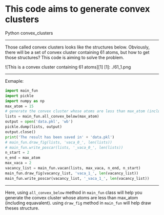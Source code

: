 # This code aims to generate convex clusters 

 Python convex_clusters

---

Those called convex clusters looks like the structures below. Obviously, there will be a set of convex cluster containing 61 atoms, but how to get those structures? This code is aiming to solve the problem.

![This is a convex cluster containing 61 atoms][1]
  [1]: ./61_1.png
  
  ---
  Exmaple:
```python
import main_fun
import pickle
import numpy as np
max_atom = 15
# generate the convex cluster whose atoms are less than max_atom (including equavalent)
lists = main_fun.all_convex_below(max_atom)
output = open('data.pkl', 'wb')
pickle.dump(lists, output)
output.close()
print('The result has been saved in' + 'data.pkl')
# main_fun.draw_fig(lists, 'vaca_0_', len(lists))
# main_fun.write_poscar(lists, '_vaca_0_', len(lists))
n_start = 2
n_end = max_atom
max_vaca = 2
vacancy_list = main_fun.vacan(lists, max_vaca, n_end, n_start)
main_fun.draw_fig(vacancy_list, 'vaca_1_', len(vacancy_list))
main_fun.write_poscar(vacancy_list, '_vaca_1_', len(vacancy_list))
``` 
---
Here, using `all_convex_below` method in `main_fun` class will help you generate the convex cluster whose atoms are less than max_atom (including equavalent). using `draw_fig` method in `main_fun` will help draw theses structure.
